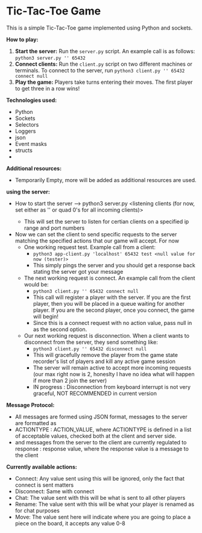 # Tic-Tac-Toe Game

This is a simple Tic-Tac-Toe game implemented using Python and sockets.

**How to play:**
1. **Start the server:** Run the `server.py` script. An example call is as follows: `python3 server.py '' 65432`
2. **Connect clients:** Run the `client.py` script on two different machines or terminals. To connect to the server, run `python3 client.py '' 65432 connect null`
3. **Play the game:** Players take turns entering their moves. The first player to get three in a row wins!

**Technologies used:**
* Python
* Sockets
* Selectors
* Loggers
* json
* Event masks
* structs
* 

**Additional resources:**
* Temporarily  Empty, more will be added as additional resources are used.

**using the server:**
* How to start the server --> python3 server.py <listening clients (for now, set either as '' or quad 0's for all incoming clients)> <port numbers>
  * This will set the server to listen for certian clients on a specified ip range and port numbers
* Now we can set the client to send specific requests to the server matching the specified actions that our game will accept. For now
  * One working request test. Example call from a client:
    * `python3 app-client.py 'localhost' 65432 test <null value for now (tester)>`
    * This simply pings the server and you should get a response back stating the server got your message
  * The next working request is connect. An example call from the client would be:
    * `python3 client.py '' 65432 connect null`
    * This call will register a player with the server. If you are the first player, then you will be placed in a queue waiting for another player. If you are the second player, once you connect, the game will begin!
    * Since this is a connect request with no action value, pass null in as the second option.
  * Our next working request is disconnection. When a client wants to disconnect from the server, they send something like:
    * `python3 client.py '' 65432 disconnect null`
    * This will gracefully remove the player from the game state recorder's list of players and kill any active game session
    * The server will remain active to accept more incoming requests (our max right now is 2, honeslty I have no idea what will happen if more than 2 join the server)
    * IN progress : Disconnection from keyboard interrupt is not very graceful, NOT RECOMMENDED in current version
    
**Message Protocol:**
* All messages are formed using JSON format, messages to the server are formatted as
* ACTIONTYPE : ACTION_VALUE, where ACTIONTYPE is defined in a list of acceptable values, checked both at the client and server side.
* and messages from the server to the client are currently regulated to response : response value, where the response value is a message to the client
  
**Currently available actions:**
* Connect: Any value sent using this will be ignored, only the fact that connect is sent matters
* Disconnect: Same with connect
* Chat: The value sent with this will be what is sent to all other players
* Rename: The value sent with this will be what your player is renamed as for chat purposes
* Move: The value sent here will indicate where you are going to place a piece on the board, it accepts any value 0-8
